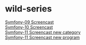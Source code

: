 # wild-series

[Symfony-09 Screencast](https://drive.google.com/file/d/1bWoW5UuHe0Xx3Z5x5YxafDn77wncq1n4/view?usp=sharing)  
[Symfony-10 Screencast](https://drive.google.com/file/d/1iGikfOVE_dPuYkB6-meSmISzZ5YVpZfY/view?usp=sharing)  
[Symfony-11 Screencast new category](https://drive.google.com/file/d/1umJljwOjhg-9YqcOFHHhsWfGA23oqclp/view?usp=sharing)  
[Symfony-11 Screencast new program](https://drive.google.com/file/d/1zgpO_w56fd1IOFp1hDHHTyBBSm2OR_2Y/view?usp=sharing)  
